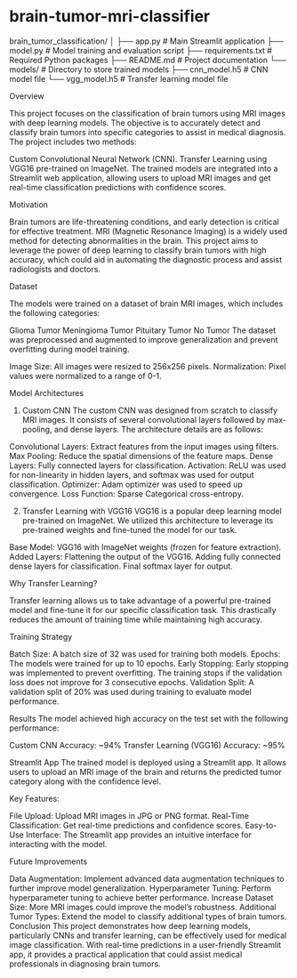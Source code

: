 # brain-tumor-mri-classifier

brain_tumor_classification/
│
├── app.py                # Main Streamlit application
├── model.py              # Model training and evaluation script
├── requirements.txt      # Required Python packages
├── README.md             # Project documentation
└── models/               # Directory to store trained models
    ├── cnn_model.h5     # CNN model file
    └── vgg_model.h5      # Transfer learning model file
    

Overview

This project focuses on the classification of brain tumors using MRI images with deep learning models. The objective is to accurately detect and classify brain tumors into specific categories to assist in medical diagnosis. The project includes two methods:

Custom Convolutional Neural Network (CNN).
Transfer Learning using VGG16 pre-trained on ImageNet.
The trained models are integrated into a Streamlit web application, allowing users to upload MRI images and get real-time classification predictions with confidence scores.

Motivation

Brain tumors are life-threatening conditions, and early detection is critical for effective treatment. MRI (Magnetic Resonance Imaging) is a widely used method for detecting abnormalities in the brain. This project aims to leverage the power of deep learning to classify brain tumors with high accuracy, which could aid in automating the diagnostic process and assist radiologists and doctors.

Dataset

The models were trained on a dataset of brain MRI images, which includes the following categories:

Glioma Tumor
Meningioma Tumor
Pituitary Tumor
No Tumor
The dataset was preprocessed and augmented to improve generalization and prevent overfitting during model training.

Image Size: All images were resized to 256x256 pixels.
Normalization: Pixel values were normalized to a range of 0-1.

Model Architectures

1. Custom CNN
The custom CNN was designed from scratch to classify MRI images. It consists of several convolutional layers followed by max-pooling, and dense layers. The architecture details are as follows:

Convolutional Layers: Extract features from the input images using filters.
Max Pooling: Reduce the spatial dimensions of the feature maps.
Dense Layers: Fully connected layers for classification.
Activation: ReLU was used for non-linearity in hidden layers, and softmax was used for output classification.
Optimizer: Adam optimizer was used to speed up convergence.
Loss Function: Sparse Categorical cross-entropy.

2. Transfer Learning with VGG16
VGG16 is a popular deep learning model pre-trained on ImageNet. We utilized this architecture to leverage its pre-trained weights and fine-tuned the model for our task.

Base Model: VGG16 with ImageNet weights (frozen for feature extraction).
Added Layers:
Flattening the output of the VGG16.
Adding fully connected dense layers for classification.
Final softmax layer for output.

Why Transfer Learning?

Transfer learning allows us to take advantage of a powerful pre-trained model and fine-tune it for our specific classification task. This drastically reduces the amount of training time while maintaining high accuracy.

Training Strategy

Batch Size: A batch size of 32 was used for training both models.
Epochs: The models were trained for up to 10 epochs.
Early Stopping: Early stopping was implemented to prevent overfitting. The training stops if the validation loss does not improve for 3 consecutive epochs.
Validation Split: A validation split of 20% was used during training to evaluate model performance.

Results
The model achieved high accuracy on the test set with the following performance:

Custom CNN Accuracy: ~94%
Transfer Learning (VGG16) Accuracy: ~95%

Streamlit App
The trained model is deployed using a Streamlit app. It allows users to upload an MRI image of the brain and returns the predicted tumor category along with the confidence level.

Key Features:

File Upload: Upload MRI images in JPG or PNG format.
Real-Time Classification: Get real-time predictions and confidence scores.
Easy-to-Use Interface: The Streamlit app provides an intuitive interface for interacting with the model.

Future Improvements

Data Augmentation: Implement advanced data augmentation techniques to further improve model generalization.
Hyperparameter Tuning: Perform hyperparameter tuning to achieve better performance.
Increase Dataset Size: More MRI images could improve the model’s robustness.
Additional Tumor Types: Extend the model to classify additional types of brain tumors.
Conclusion
This project demonstrates how deep learning models, particularly CNNs and transfer learning, can be effectively used for medical image classification. With real-time predictions in a user-friendly Streamlit app, it provides a practical application that could assist medical professionals in diagnosing brain tumors.
